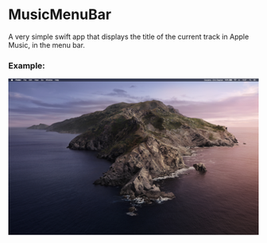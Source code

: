 # MusicMenuBar
A very simple swift app that displays the title of the current track in Apple Music, in the menu bar.

### Example:
![](images/Demo.png)
